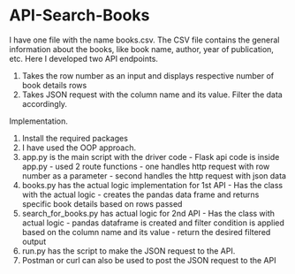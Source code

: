 # API-Search-Books
I have one file with the name books.csv. 
The CSV file contains the general information about the books, like book name, author, year of publication, etc.
Here I developed two API endpoints.
1. Takes the row number as an input and displays respective number of book details rows
2. Takes JSON request with the column name and its value. Filter the data accordingly.

Implementation.
1. Install the required packages
2. I have used the OOP approach.
3. app.py is the main script with the driver code
        - Flask api code is inside app.py
        - used 2 route functions
        - one handles http request with row number as a parameter
        - second handles the http request with json data
5. books.py has the actual logic implementation for 1st API
        - Has the class with the actual logic
        - creates the pandas data frame and returns specific book details based on rows passed
6. search_for_books.py has actual logic for 2nd API
        - Has the class with actual logic
        - pandas dataframe is created and filter condition is applied based on the column name and its value
        - return the desired filtered output
7. run.py has the script to make the JSON request to the API.
8. Postman or curl can also be used to post the JSON request to the API
